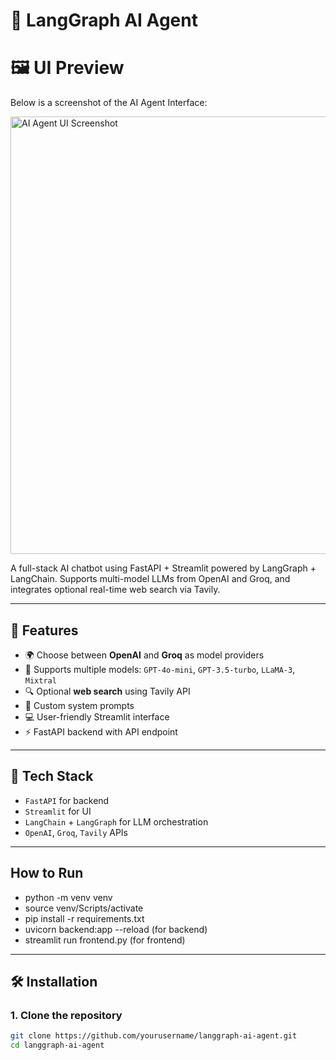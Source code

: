 # 🤖 LangGraph AI Agent
# 🖼️ UI Preview

Below is a screenshot of the AI Agent Interface:

<img src="https://github.com/user-attachments/assets/3c35424e-bb1e-4b3c-a99a-af5825ee4bce" alt="AI Agent UI Screenshot" width="700"/>


A full-stack AI chatbot using FastAPI + Streamlit powered by LangGraph + LangChain. Supports multi-model LLMs from OpenAI and Groq, and integrates optional real-time web search via Tavily.

---

## 🚀 Features

- 🌍 Choose between **OpenAI** and **Groq** as model providers
- 🧠 Supports multiple models: `GPT-4o-mini`, `GPT-3.5-turbo`, `LLaMA-3`, `Mixtral`
- 🔍 Optional **web search** using Tavily API
- 📜 Custom system prompts
- 💻 User-friendly Streamlit interface
- ⚡ FastAPI backend with API endpoint

---

## 🧩 Tech Stack

- `FastAPI` for backend
- `Streamlit` for UI
- `LangChain` + `LangGraph` for LLM orchestration
- `OpenAI`, `Groq`, `Tavily` APIs

---

## How to Run
- python -m venv venv
- source venv/Scripts/activate
- pip install -r requirements.txt
- uvicorn backend:app --reload (for backend)
- streamlit run frontend.py (for frontend)
---
## 🛠 Installation

### 1. Clone the repository

```bash
git clone https://github.com/yourusername/langgraph-ai-agent.git
cd langgraph-ai-agent
